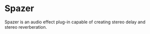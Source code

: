 # Spazer
Spazer is an audio effect plug-in capable of creating stereo delay and stereo reverberation.
